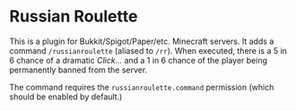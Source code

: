 # Russian Roulette

This is a plugin for Bukkit/Spigot/Paper/etc. Minecraft servers.
It adds a command `/russianroulette` (aliased to `/rr`).
When executed, there is a 5 in 6 chance of a dramatic *Click...* and a 1 in 6 chance of the player being permanently banned from the server.

The command requires the `russianroulette.command` permission (which should be enabled by default.)
